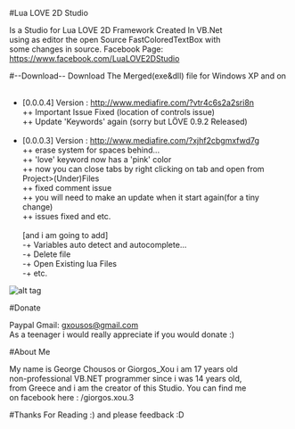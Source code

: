 #Lua LOVE 2D Studio

Is a Studio for Lua LOVE 2D Framework Created In VB.Net<br/>
using as editor the open Source FastColoredTextBox with <br/>
some changes in source. Facebook Page:<br/>
https://www.facebook.com/LuaLOVE2DStudio

#--Download--
Download The Merged(exe&dll) file for Windows XP and on<br/><br/>
- [0.0.0.4] Version : http://www.mediafire.com/?vtr4c6s2a2sri8n<br/>
++ Important Issue Fixed (location of controls issue)<br/>
++ Update 'Keywords' again (sorry but LÖVE 0.9.2 Released)<br/><br/>
- [0.0.0.3] Version : http://www.mediafire.com/?xjhf2cbgmxfwd7g<br/>
++ erase system for spaces behind...<br/>
++ 'love' keyword now has a 'pink' color<br/>
++ now you can close tabs by right clicking on tab and open from Project>(Under)Files<br/>
++ fixed comment issue<br/>
++ you will need to make an update when it start again(for a tiny change)<br/>
++ issues fixed and etc.<br/><br/>
  [and i am going to add]<br/>
-+ Variables auto detect and autocomplete...<br/>
-+ Delete file<br/>
-+ Open Existing lua Files<br/>
-+ etc.<br/>

![alt tag](http://i.imgur.com/M7NUD2K.png)

#Donate

Paypal Gmail: gxousos@gmail.com<br/>
As a teenager i would really appreciate if you would donate  :) 

#About Me

My name is George Chousos or Giorgos_Xou i am 17 years old<br/>
non-professional VB.NET programmer since i was  14 years old, <br/>
from Greece and i am the creator of this Studio. You can find me <br/>
on facebook here : /giorgos.xou.3 


#Thanks For Reading :)
and please feedback :D
